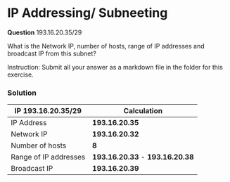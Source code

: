 # **IP Addressing/ Subneeting**
**Question**
193.16.20.35/29

What is the Network IP, number of hosts, range of IP addresses and broadcast IP from this subnet?

Instruction: Submit all your answer as a markdown file in the folder for this exercise.

### **Solution**

| IP 193.16.20.35/29   | Calculation     |
|--------------|-----------|
| IP Address | **193.16.20.35**    |
| Network IP  | **193.16.20.32**  |
| Number of hosts     | **8** |
| Range of IP addresses | **193.16.20.33** - **193.16.20.38** |
| Broadcast IP     | **193.16.20.39** |
